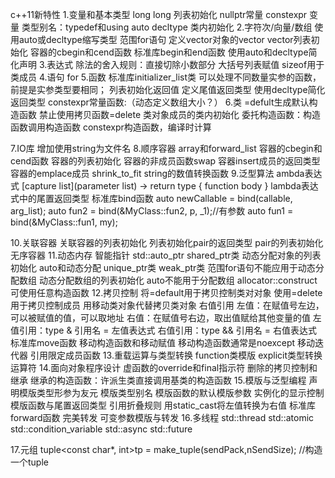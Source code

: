 c++11新特性
1.变量和基本类型
	long long
	列表初始化
	nullptr常量
	constexpr 变量
	类型别名：typedef和using
	auto
	decltype
	类内初始化
2.字符次/向量/数组
	使用auto或decltype缩写类型
	范围for语句
	定义vector对象的vector
	vector列表初始化
	容器的cbegin和cend函数
	标准库begin和end函数
	使用auto和decltype简化声明
3.表达式
	除法的舍入规则：直接切除小数部分
	大括号列表赋值
	sizeof用于类成员
4.语句
	for
5.函数
	标准库initializer_list类
		可以处理不同数量实参的函数，前提是实参类型要相同；
	列表初始化返回值
	定义尾值返回类型
	使用decltype简化返回类型
	constexpr常量函数:（动态定义数组大小？） 
6.类
	=defult生成默认构造函数
	禁止使用拷贝函数=delete
	类对象成员的类内初始化
	委托构造函数：构造函数调用构造函数
	constexpr构造函数，编译时计算
	
7.IO库
	增加使用string为文件名
8.顺序容器
	array和forward_list
	容器的cbegin和cend函数
	容器的列表初始化
	容器的非成员函数swap
	容器insert成员的返回类型
	容器的emplace成员
	shrink_to_fit
	string的数值转换函数
9.泛型算法
	ambda表达式
		[capture list](parameter list) -> return type { function body }	
		lambda表达式中的尾置返回类型
		标准库bind函数
		auto newCallable = bind(callable, arg_list);
			auto fun2 = bind(&MyClass::fun2, p, _1);//有参数
			 auto fun1 = bind(&MyClass::fun1, my);

10.关联容器
	关联容器的列表初始化
	列表初始化pair的返回类型
	pair的列表初始化
	无序容器
11.动态内存
	智能指针
	std::auto_ptr
	shared_ptr类	
	动态分配对象的列表初始化
	auto和动态分配
	unique_ptr类
	weak_ptr类
	范围for语句不能应用于动态分配数组
	动态分配数组的列表初始化
	auto不能用于分配数组
	allocator::construct可使用任意构造函数
12.拷贝控制
	将=default用于拷贝控制类对对象
	使用=delete用于拷贝控制成员
	用移动类对象代替拷贝类对象
	右值引用
		左值：在赋值号左边，可以被赋值的值，可以取地址
		右值：在赋值号右边，取出值赋给其他变量的值
		左值引用：type & 引用名 = 左值表达式
		右值引用：type && 引用名 = 右值表达式
	标准库move函数
	移动构造函数和移动赋值	
	移动构造函数通常是noexcept
	移动迭代器
	引用限定成员函数
13.重载运算与类型转换
	function类模版
	explicit类型转换运算符
14.面向对象程序设计	
	虚函数的override和final指示符
	删除的拷贝控制和继承
	继承的构造函数：许派生类直接调用基类的构造函数
15.模版与泛型编程
	声明模版类型形参为友元
	模版类型别名
	模版函数的默认模版参数
	实例化的显示控制
	模版函数与尾置返回类型
	引用折叠规则
	用static_cast将左值转换为右值
	标准库forward函数
	完美转发
	可变参数模版与转发
16.多线程
	std::thread
	std::atomic
	std::condition_variable
	std::async
	std::future

17.元组
	tuple<const char*, int>tp = make_tuple(sendPack,nSendSize); //构造一个tuple


























